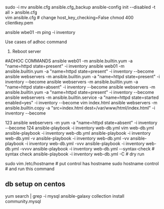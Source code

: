 sudo -i
mv ansible.cfg ansible.cfg_backup
ansible-config init --disabled -t all > ansible.cfg   
vim ansible.cfg # change host_key_checking=False
chmod 400 clientkey.pem

ansible wbe01 -m ping -i inventory

Use cases of adhoc command
1. Reboot server

#ADHOC COMMANDS
ansible web01 -m ansible.builtin.yum -a "name=httpd state=present" -i inventory
ansible web01 -m ansible.builtin.yum -a "name=httpd state=present" -i inventory --become
ansible webservers -m ansible.builtin.yum -a "name=httpd state=present" -i inventory --become
ansible webservers -m ansible.builtin.yum -a "name=httpd state=absent" -i inventory --become
ansible webservers -m ansible.builtin.yum -a "name=httpd state=present" -i inventory --become
ansible webservers -m ansible.builtin.service -a "name=httpd state=started enabled=yes" -i inventory --become
vim index.html
ansible webservers -m ansible.builtin.copy -a "src=index.html dest=/var/www/html/index.html" -i inventory --become


123  ansible webservers -m yum -a "name=httpd state=absent" -i inventory --become
  124  ansible-playbook -i inventory web-db.yml
vim web-db.yml
ansible-playbook -i inventory web-db.yml
ansible-playbook -i inventory web-db.yml -v
ansible-playbook -i inventory web-db.yml -vv
ansible-playbook -i inventory web-db.yml -vvv
ansible-playbook -i inventory web-db.yml -vvvv
ansible-playbook -i inventory web-db.yml --syntax-check # syntax check
ansible-playbook -i inventory web-db.yml -C # dry run

sudo vim /etc/hostname # put control has hostname
sudo hostname control # and run this command

## db setup on centos
yum search | grep -i mysql
ansible-galaxy collection install community.mysql
